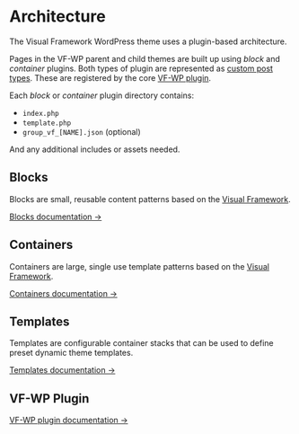 # Architecture

The Visual Framework WordPress theme uses a plugin-based architecture.

Pages in the VF-WP parent and child themes are built up using *block* and *container* plugins. Both types of plugin are represented as [custom post types](https://codex.wordpress.org/Post_Types). These are registered by the core [VF-WP plugin](/wp-content/plugins/vf-wp/README.md).

Each *block* or *container* plugin directory contains:

* `index.php`
* `template.php`
* `group_vf_[NAME].json` (optional)

And any additional includes or assets needed.

## Blocks

Blocks are small, reusable content patterns based on the [Visual Framework](https://stable.visual-framework.dev/).

[Blocks documentation →](/docs/blocks.md)

## Containers

Containers are large, single use template patterns based on the [Visual Framework](https://stable.visual-framework.dev/).

[Containers documentation →](/docs/containers.md)

## Templates

Templates are configurable container stacks that can be used to define preset dynamic theme templates.

[Templates documentation →](/docs/templates.md)

## VF-WP Plugin

[VF-WP plugin documentation →](/wp-content/plugins/vf-wp/README.md)
